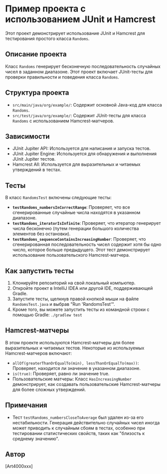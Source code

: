 # Пример проекта с использованием JUnit и Hamcrest

Этот проект демонстрирует использование JUnit и Hamcrest для тестирования простого класса `Randoms`.

## Описание проекта

Класс `Randoms` генерирует бесконечную последовательность случайных чисел в заданном диапазоне. Этот проект включает JUnit-тесты для проверки правильности и поведения класса `Randoms`.

## Структура проекта

*   `src/main/java/org/example/`: Содержит основной Java-код для класса `Randoms`.
*   `src/test/java/org/example/`: Содержит JUnit-тесты для класса `Randoms` с использованием Hamcrest-матчеров.

## Зависимости

*   JUnit Jupiter API: Используется для написания и запуска тестов.
*   JUnit Jupiter Engine: Используется для обнаружения и выполнения JUnit Jupiter тестов.
*   Hamcrest All: Используется для выразительных и читаемых утверждений в тестах.

## Тесты

В класс `RandomsTest` включены следующие тесты:

*   **`testRandoms_numbersInCorrectRange`**: Проверяет, что все сгенерированные случайные числа находятся в указанном диапазоне.
*   **`testRandoms_iteratorIsInfinite`**: Проверяет, что итератор генерирует числа бесконечно (путем генерации большого количества элементов без остановки).
*   **`testRandoms_sequenceContainsIncreasingNumber`**: Проверяет, что сгенерированная последовательность чисел содержит хотя бы одно число, которое больше предыдущего. Этот тест демонстрирует использование пользовательского Hamcrest-матчера.

## Как запустить тесты

1.  Клонируйте репозиторий на свой локальный компьютер.
2.  Откройте проект в IntelliJ IDEA или другой IDE, поддерживающей Gradle.
3.  Запустите тесты, щелкнув правой кнопкой мыши на файле `RandomsTest.java` и выбрав "Run 'RandomsTest'".
4.  Кроме того, вы можете запустить тесты из командной строки с помощью Gradle: `./gradlew test`

## Hamcrest-матчеры

В этом проекте используются Hamcrest-матчеры для более выразительных и читаемых тестов. Некоторые из используемых Hamcrest-матчеров включают:

*   `allOf(greaterThanOrEqualTo(min), lessThanOrEqualTo(max))`: Проверяет, находится ли значение в указанном диапазоне.
*   `is(true)`: Проверяет, равно ли значение true.
*   Пользовательские матчеры: Класс `HasIncreasingNumber` демонстрирует, как создавать пользовательские Hamcrest-матчеры для более сложных утверждений.

## Примечания

*   Тест `testRandoms_numbersCloseToAverage` был удален из-за его нестабильности. Генерация действительно случайных чисел иногда может приводить к случайным сбоям в тестах, особенно при тестировании статистических свойств, таких как "близость к среднему значению".

## Автор

[Art4000xxx]
